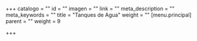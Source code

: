 +++
catalogo = ""
id = ""
imagen = ""
link = ""
meta_description = ""
meta_keywords = ""
title = "Tanques de Agua"
weight = ""
[menu.principal]
parent = ""
weight = 9

+++

